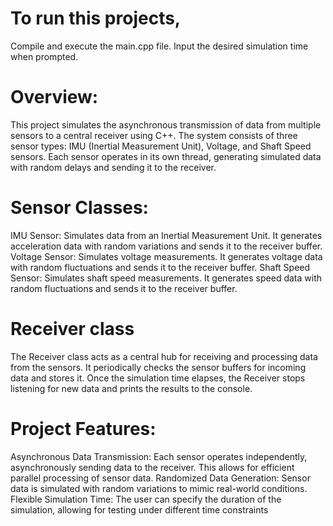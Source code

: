 # To run this projects, 
Compile and execute the main.cpp file.
Input the desired simulation time when prompted.

# Overview: 
This project simulates the asynchronous transmission of data from multiple sensors to a central receiver using C++.
The system consists of three sensor types: IMU (Inertial Measurement Unit), Voltage, and Shaft Speed sensors. Each sensor operates in its own thread, generating simulated data with random delays and sending it to the receiver.

# Sensor Classes:
IMU Sensor: Simulates data from an Inertial Measurement Unit. It generates acceleration data with random variations and sends it to the receiver buffer.
Voltage Sensor: Simulates voltage measurements. It generates voltage data with random fluctuations and sends it to the receiver buffer.
Shaft Speed Sensor: Simulates shaft speed measurements. It generates speed data with random fluctuations and sends it to the receiver buffer.
  
# Receiver class 
The Receiver class acts as a central hub for receiving and processing data from the sensors.
It periodically checks the sensor buffers for incoming data and stores it. Once the simulation time elapses, the Receiver stops listening for new data and prints the results to the console.

# Project Features:
Asynchronous Data Transmission: Each sensor operates independently, asynchronously sending data to the receiver. This allows for efficient parallel processing of sensor data.
Randomized Data Generation: Sensor data is simulated with random variations to mimic real-world conditions.
Flexible Simulation Time: The user can specify the duration of the simulation, allowing for testing under different time constraints

